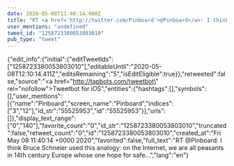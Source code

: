 ```yaml
---
date: 2020-05-08T11:40:14.000Z
title: "RT <a href='http://twitter.com/Pinboard'>@Pinboard</a>: I think Bruce Schneier used this analogy: on the Internet, we are all peasants in 14th century Europe whose one hope for safe…″"
user_mentions: "undefined"
tweet_id: "1258723380053803010"
pub_type: "tweet"
---
```

{"edit_info":{"initial":{"editTweetIds":["1258723380053803010"],"editableUntil":"2020-05-08T12:10:14.411Z","editsRemaining":"5","isEditEligible":true}},"retweeted":false,"source":"<a href=\"http://tapbots.com/tweetbot\" rel=\"nofollow\">Tweetbot for iΟS</a>","entities":{"hashtags":[],"symbols":[],"user_mentions":[{"name":"Pinboard","screen_name":"Pinboard","indices":["3","12"],"id_str":"55525953","id":"55525953"}],"urls":[]},"display_text_range":["0","140"],"favorite_count":"0","id_str":"1258723380053803010","truncated":false,"retweet_count":"0","id":"1258723380053803010","created_at":"Fri May 08 11:40:14 +0000 2020","favorited":false,"full_text":"RT @Pinboard: I think Bruce Schneier used this analogy: on the Internet, we are all peasants in 14th century Europe whose one hope for safe…","lang":"en"}
